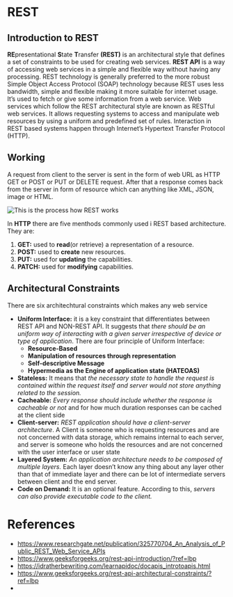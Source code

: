 # REST
## Introduction to REST
**RE**presentational **S**tate **T**ransfer **(REST)** is an architectural style that defines a set of constraints to be used for creating web services. **REST API** is a way of accessing web services in a simple and flexible way without having any processing.
REST technology is generally preferred to the more robust Simple Object Access Protocol (SOAP) technology because REST uses less bandwidth, simple and flexible making it more suitable for internet usage. It’s used to fetch or give some information from a web service. 
Web services which follow the REST architectural style are known as RESTful web services. It allows requesting systems to access and manipulate web resources by using a uniform and predefined set of rules. Interaction in REST based systems happen through Internet’s Hypertext Transfer Protocol (HTTP).

## Working
A request from client to the server is sent in the form of web URL as HTTP GET or POST or PUT or DELETE request. After that a response comes back from the server in form of resource which can anything like XML, JSON, image or HTML.

![This is the process how REST works](https://media.geeksforgeeks.org/wp-content/uploads/qqqqqqq-1-1024x219.jpeg)

In **HTTP** there are five menthods commonly used i REST based architecture. They are:
1. **GET:** used to **read**(or retrieve) a representation of a resource.
2. **POST:** used to **create** new resources.
3. **PUT:** used for **updating** the capabilities.
4. **PATCH:** used for **modifying** capabilities.

## Architectural Constraints
There are six architechtural constraints which makes any web service
- **Uniform Interface:** it is a key constraint that differentiates between REST API and NON-REST API. It suggests that *there should be an uniform way of interacting with a given server irrespective of device or type of application*. There are four principle of Uniform Interface: 
    - **Resource-Based**
    - **Manipulation of resources through representation**
    - **Self-descriptive Message**
    - **Hypermedia as the Engine of application state (HATEOAS)**
- **Stateless:** It means that *the necessary state to handle the request is contained within the request itself and server would not store anything related to the session.*
- **Cacheable:** *Every response should include whether the response is cacheable or not* and for how much duration responses can be cached at the client side
- **Client-server:** *REST application should have a client-server architecture*. A Client is someone who is requesting resources and are not concerned with data storage, which remains internal to each server, and server is someone who holds the resources and are not concerned with the user interface or user state
- **Layered System:** *An application architecture needs to be composed of multiple layers.* Each layer doesn’t know any thing about any layer other than that of immediate layer and there can be lot of intermediate servers between client and the end server. 
- **Code on Demand:** It is an optional feature. According to this, *servers can also provide executable code to the client.*



# References
- https://www.researchgate.net/publication/325770704_An_Analysis_of_Public_REST_Web_Service_APIs
- https://www.geeksforgeeks.org/rest-api-introduction/?ref=lbp
- https://idratherbewriting.com/learnapidoc/docapis_introtoapis.html
- https://www.geeksforgeeks.org/rest-api-architectural-constraints/?ref=lbp
- 
